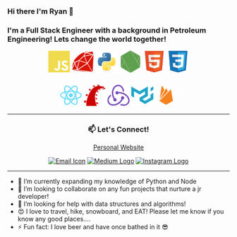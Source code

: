 ### Hi there I'm Ryan 👋

### I'm a Full Stack Engineer with a background in Petroleum Engineering! Lets change the world together!

<p align="center">
<img src="https://github.com/devicons/devicon/blob/master/icons/javascript/javascript-plain.svg" alt="JavaScript Logo" width="50" height="50" /> <img src="https://github.com/devicons/devicon/blob/master/icons/ruby/ruby-plain.svg" alt="Ruby Logo" width="50" height="50" />  <img src="https://github.com/devicons/devicon/blob/master/icons/python/python-original.svg" alt="Python Logo" width="50" height="50" /> <img src="https://github.com/devicons/devicon/blob/master/icons/nodejs/nodejs-plain.svg" alt="Nodejs Logo" width="50" height="50" /> <img src="https://github.com/devicons/devicon/blob/master/icons/html5/html5-original.svg" alt="HTML5 Logo" width="50" height="50" /> <img src="https://github.com/devicons/devicon/blob/master/icons/css3/css3-original.svg" alt="CSS3 Logo" width="50" height="50" />  
 </p>
 
 ###

<p align="center">
<img src="https://github.com/devicons/devicon/blob/master/icons/react/react-original.svg" alt="React Logo" height="50" width="50" /> <img src="https://github.com/devicons/devicon/blob/master/icons/rails/rails-plain.svg" alt="Rails Logo" width="50" height="50" /> <img src="https://github.com/devicons/devicon/blob/master/icons/redux/redux-original.svg" alt="Redux Logo" width="50" height="50" /> <img src="https://github.com/devicons/devicon/blob/master/icons/materialui/materialui-plain.svg" alt="Material-UI Logo" width="50" height="50" /> <img src="https://github.com/devicons/devicon/blob/master/icons/firebase/firebase-plain.svg" alt="Firebase Logo" width="50" height="50" />
 </p>

***

<h3 align="center">📫 Let's Connect!</h3>
<p align="center"><a href="https://ryanachoe.com">Personal Website</a></p>
<p align="center"><a href="mailto:ryan.choe@outlook.com"><img src="https://cdn.worldvectorlogo.com/logos/gmail-icon.svg" alt="Email Icon" width="30" height="30" /></a> <a href="https://chowderchoe.medium.com/"><img src="https://cdn.worldvectorlogo.com/logos/monogram-medium.svg" alt="Medium Logo" width="30" height="30" /></a> <a href="https://www.instagram.com/ryan_choe04/"><img src="https://cdn.worldvectorlogo.com/logos/instagram-2-1.svg" alt="Instagram Logo" width="30" height="30" /></a></p>

***
- 🌱  I’m currently expanding my knowledge of Python and Node
- 👯  I’m looking to collaborate on any fun projects that nurture a jr developer!
- 🤔  I’m looking for help with data structures and algorithms!
- 😍  I love to travel, hike, snowboard, and EAT! Please let me know if you know any good places....
- ⚡  Fun fact: I love beer and have once bathed in it 😎

